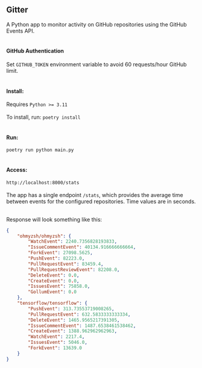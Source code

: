 ## Gitter
A Python app to monitor activity on GitHub repositories using the GitHub Events API.  
<br>

#### GitHub Authentication
Set `GITHUB_TOKEN` environment variable to avoid 60 requests/hour GitHub limit.
<br><br>

#### Install:
Requires `Python >= 3.11`<br><br>
To install, run:
`poetry install`
<br><br>

#### Run:
`poetry run python main.py`
<br><br>

#### Access:
`http://localhost:8000/stats`
<br><br>
The app has a single endpoint `/stats`, which provides the average time between events for the configured repositories.
Time values are in seconds.
<br><br>

Response will look something like this:
```json
{
    "ohmyzsh/ohmyzsh": {
        "WatchEvent": 2240.7356828193833,
        "IssueCommentEvent": 40134.916666666664,
        "ForkEvent": 27098.5625,
        "PushEvent": 82223.0,
        "PullRequestEvent": 83459.4,
        "PullRequestReviewEvent": 82208.0,
        "DeleteEvent": 0.0,
        "CreateEvent": 0.0,
        "IssuesEvent": 75858.0,
        "GollumEvent": 0.0
    },
    "tensorflow/tensorflow": {
        "PushEvent": 313.73553719008265,
        "PullRequestEvent": 632.5833333333334,
        "DeleteEvent": 1465.9565217391305,
        "IssueCommentEvent": 1487.6538461538462,
        "CreateEvent": 1388.962962962963,
        "WatchEvent": 2217.4,
        "IssuesEvent": 5046.0,
        "ForkEvent": 13639.0
    }
}
```
